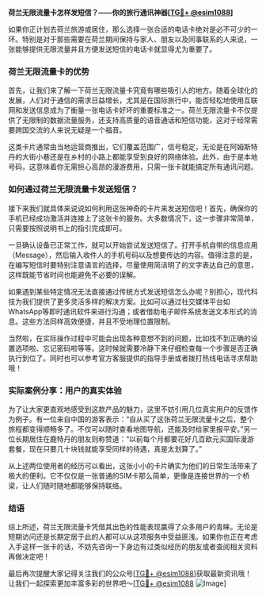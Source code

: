 **荷兰无限流量卡怎样发短信？——你的旅行通讯神器[[TG💪+ @esim1088](https://t.me/s/esim1088)]**

如果你正计划去荷兰旅游或居住，那么选择一张合适的电话卡绝对是必不可少的一环。特别是对于那些需要在荷兰期间保持与家人、朋友以及同事联系的人来说，一张能够提供无限流量并且方便发送短信的电话卡就显得尤为重要了。

### 荷兰无限流量卡的优势

首先，让我们来了解一下荷兰无限流量卡究竟有哪些吸引人的地方。随着全球化的发展，人们对于通信的需求日益增长，尤其是在国际旅行中，能否轻松地使用互联网和发送信息成为了衡量一张电话卡好坏的重要标准之一。荷兰无限流量卡不仅提供了无限制的数据流量服务，还支持高质量的语音通话和短信功能，这对于经常需要跨国交流的人来说无疑是一个福音。

这类卡片通常由当地运营商推出，它们覆盖范围广，信号稳定，无论是在阿姆斯特丹的大街小巷还是在乡村的小路上都能享受到良好的网络体验。此外，由于是本地号码，这意味着你无需担心高昂的漫游费用，只需一张卡就能搞定所有通讯问题。

### 如何通过荷兰无限流量卡发送短信？

接下来我们就具体来说说如何利用这张神奇的卡片来发送短信吧！首先，确保你的手机已经成功激活并连接上了这张卡的服务。大多数情况下，这一步骤非常简单，只需要按照说明书上的指引完成即可。

一旦确认设备已正常工作，就可以开始尝试发送短信了。打开手机自带的信息应用（Message），然后输入收件人的手机号码以及想要传达的内容。值得注意的是，在编写短信时要特别注意语言的选择，尽量使用简洁明了的文字表达自己的意思，这样既能节省时间也能避免不必要的误解。

如果遇到某些特定情况无法直接通过传统方式发送短信怎么办呢？别担心，现代科技为我们提供了更多灵活多样的解决方案。比如可以通过社交媒体平台如WhatsApp等即时通讯软件来进行沟通；或者借助电子邮件系统发送文本形式的消息。这些方法同样高效便捷，并且不受地理位置限制。

当然啦，在实际操作过程中可能会出现各种意想不到的问题，比如找不到正确的设置选项啦、忘记密码啦等等。这时候就需要冷静下来仔细检查每一个步骤是否正确执行到位了。同时也可以参考官方客服提供的指导手册或者拨打热线电话寻求帮助哦！

### 实际案例分享：用户的真实体验

为了让大家更直观地感受到这款产品的魅力，这里不妨引用几位真实用户的反馈作为例子。有一位来自中国的游客表示：“自从买了这张荷兰无限流量卡之后，整个旅程都变得顺畅多了。不仅可以随时查看地图导航，还能及时给家里报平安。”另一位长期居住在鹿特丹的朋友则称赞道：“以前每个月都要花好几百欧元买国际漫游套餐，现在只要几十块钱就能享受同样的待遇，真是太划算了。”

从上述两位使用者的经历可以看出，这张小小的卡片确实为他们的日常生活带来了极大的便利。它不仅仅是一张普通的SIM卡那么简单，更像是连接世界的一个桥梁，让人们随时随地都能够保持联络。

### 结语

综上所述，荷兰无限流量卡凭借其出色的性能表现赢得了众多用户的青睐。无论是短期访问还是长期定居于此的人都可以从这项服务中受益匪浅。如果你也正在考虑入手这样一张卡的话，不妨先咨询一下身边有过类似经历的朋友或者查阅相关资料再做决定吧！

最后再次提醒大家记得关注我们的公众号[[TG💪+ @esim1088](https://t.me/s/esim1088)]获取最新资讯哦！让我们一起探索更加丰富多彩的世界吧～[[TG💪+ @esim1088](https://t.me/s/esim1088) ![Image](https://i.postimg.cc/4NQfJmqS/Snipaste-2025-05-13-00-14-12.png)]